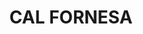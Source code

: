 ---
layout: test
title:  "CAL FORNESA"
coordinates:
  - [1.462421112712837, 42.35846203328358]
  - [1.46242152489764, 42.358525875827006]
  - [1.462592294812711, 42.358524619789435]
  - [1.462591806660019, 42.358544640541119]
  - [1.462649772884896, 42.358543749017969]
  - [1.462648186810434, 42.358343454755861]
  - [1.462490233245258, 42.358315154758401]
  - [1.46248099716912, 42.358313257626804]
  - [1.462476185370347, 42.358326023075698]
  - [1.462487773432364, 42.358329516387023]
  - [1.462492081792641, 42.358337397337593]
  - [1.46249825857752, 42.358343634406893]
  - [1.462502068122695, 42.358348900945401]
  - [1.46250570656188, 42.358355416894995]
  - [1.462508350662454, 42.358362336743269]
  - [1.462511028570762, 42.358373638016616]
  - [1.462510705662793, 42.358386880909528]
  - [1.462508153564797, 42.358399259432495]
  - [1.462502034999574, 42.358414667230825]
  - [1.462494028356629, 42.358424834262266]
  - [1.462483375096066, 42.358434913640224]
  - [1.462484562387134, 42.358443900126069]
  - [1.462464853555144, 42.358444678863023]
  - [1.462462478387619, 42.35846133642076]
  - [1.462421112712837, 42.35846203328358]
---